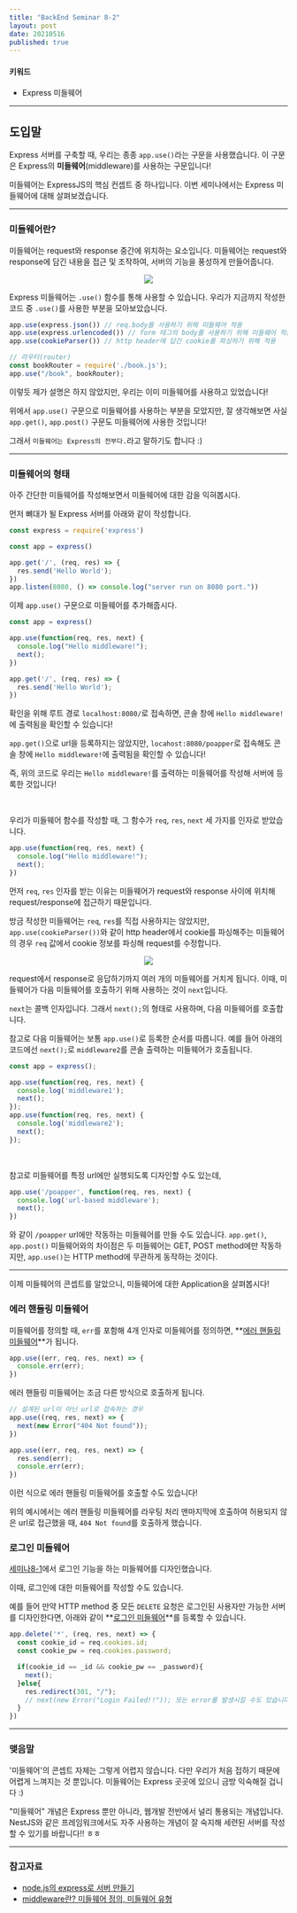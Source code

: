 ```yaml
---
title: "BackEnd Seminar 8-2"
layout: post
date: 20210516
published: true
---
```


#### 키워드
- Express 미들웨어

<hr>

## 도입말

Express 서버를 구축할 때, 우리는 종종 `app.use()`라는 구문을 사용했습니다. 이 구문은 Express의 **미들웨어**(middleware)를 사용하는 구문입니다!

미들웨어는 ExpressJS의 핵심 컨셉트 중 하나입니다. 이번 세미나에서는 Express 미들웨어에 대해 살펴보겠습니다.

<hr>

### 미들웨어란?

미들웨어는 request와 response 중간에 위치하는 요소입니다. 미들웨어는 request와 response에 담긴 내용을 접근 및 조작하여, 서버의 기능을 풍성하게 만들어줍니다.

<div style="text-align: center;">
  <img src="https://media.vlpt.us/images/hwanieee/post/1dfa6b79-9d7d-4d8d-a0b5-b4717f467a96/%E1%84%89%E1%85%B3%E1%84%8F%E1%85%B3%E1%84%85%E1%85%B5%E1%86%AB%E1%84%89%E1%85%A3%E1%86%BA%202020-10-02%20%E1%84%8B%E1%85%A9%E1%84%92%E1%85%AE%206.29.04.png">
</div>

Express 미들웨어는 `.use()` 함수를 통해 사용할 수 있습니다. 우리가 지금까지 작성한 코드 중 `.use()`를 사용한 부분을 모아보았습니다.

``` js
app.use(express.json()) // req.body를 사용하기 위해 미들웨어 적용
app.use(express.urlencoded()) // form 태그의 body를 사용하기 위해 미들웨어 적용
app.use(cookieParser()) // http header에 답긴 cookie를 파싱하기 위해 적용

// 라우터(router)
const bookRouter = require('./book.js');
app.use("/book", bookRouter);
```

이렇듯 제가 설명은 하지 않았지만, 우리는 이미 미들웨어를 사용하고 있었습니다!

위에서 `app.use()` 구문으로 미들웨어를 사용하는 부분을 모았지만, 잘 생각해보면 사실 `app.get()`, `app.post()` 구문도 미들웨어에 사용한 것입니다!

그래서 `미들웨어는 Express의 전부다.`라고 말하기도 합니다 :)

<hr>

### 미들웨어의 형태

아주 간단한 미들웨어를 작성해보면서 미들웨어에 대한 감을 익혀봅시다.

먼저 뼈대가 될 Express 서버를 아래와 같이 작성합니다.

``` js
const express = require('express')

const app = express()

app.get('/', (req, res) => {
  res.send('Hello World');
})
app.listen(8080, () => console.log("server run on 8080 port."))
```

이제 `app.use()` 구문으로 미들웨어를 추가해줍시다.

``` js
const app = express()

app.use(function(req, res, next) {
  console.log("Hello middleware!");
  next();
})

app.get('/', (req, res) => {
  res.send('Hello World');
})
```

확인을 위해 루트 경로 `localhost:8080/`로 접속하면, 콘솔 창에 `Hello middleware!`에 출력됨을 확인할 수 있습니다!

`app.get()`으로 url을 등록하지는 않았지만, `locahost:8080/poapper`로 접속해도 콘솔 창에 `Hello middleware!`에 출력됨을 확인할 수 있습니다!

즉, 위의 코드로 우리는 `Hello middleware!`를 출력하는 미들웨어를 작성해 서버에 등록한 것입니다!

<br>

우리가 미들웨어 함수를 작성할 때, 그 함수가 `req`, `res`, `next` 세 가지를 인자로 받았습니다.

``` js
app.use(function(req, res, next) {
  console.log("Hello middleware!");
  next();
})
```

먼저 `req`, `res` 인자를 받는 이유는 미들웨어가 request와 response 사이에 위치해 request/response에 접근하기 때문입니다.

방금 작성한 미들웨어는 `req`, `res`를 직접 사용하지는 않았지만, `app.use(cookieParser())`와 같이 http header에서 cookie를 파싱해주는 미들웨어의 경우 `req` 값에서 cookie 정보를 파싱해 request를 수정합니다.

<div style="text-align: center;">
  <img src="https://media.vlpt.us/images/hwanieee/post/1dfa6b79-9d7d-4d8d-a0b5-b4717f467a96/%E1%84%89%E1%85%B3%E1%84%8F%E1%85%B3%E1%84%85%E1%85%B5%E1%86%AB%E1%84%89%E1%85%A3%E1%86%BA%202020-10-02%20%E1%84%8B%E1%85%A9%E1%84%92%E1%85%AE%206.29.04.png">
</div>

request에서 response로 응답하기까지 여러 개의 미들웨어를 거치게 됩니다. 이때, 미들웨어가 다음 미들웨어를 호출하기 위해 사용하는 것이 `next`입니다. 

`next`는 콜백 인자입니다. 그래서 `next();`의 형태로 사용하며, 다음 미들웨어를 호출합니다.

참고로 다음 미들웨어는 보통 `app.use()`로 등록한 순서를 따릅니다. 예를 들어 아래의 코드에선 `next();`로 `middleware2`를 콘솔 출력하는 미들웨어가 호출됩니다.

``` js
const app = express();

app.use(function(req, res, next) {
  console.log('middleware1');
  next();
});
app.use(function(req, res, next) {
  console.log('middleware2');
  next();
});
```

<br>

참고로 미들웨어를 특정 url에만 실행되도록 디자인할 수도 있는데,

``` js
app.use('/poapper', function(req, res, next) {
  console.log('url-based middleware');
  next();
})
```

와 같이 `/poapper` url에만 작동하는 미들웨어를 만들 수도 있습니다. `app.get()`, `app.post()` 미들웨어와의 차이점은 두 미들웨어는 GET, POST method에만 작동하지만, `app.use()`는 HTTP method에 무관하게 동작하는 것이다.

<hr>

이제 미들웨어의 콘셉트를 알았으니, 미들웨어에 대한 Application을 살펴봅시다!

### 에러 핸들링 미들웨어

미들웨어를 정의할 때, `err`를 포함해 4개 인자로 미들웨어를 정의하면, **<u>에러 핸들링 미들웨어</u>**가 됩니다.

``` js
app.use((err, req, res, next) => {
  console.err(err);
})
```

에러 핸들링 미들웨어는 조금 다른 방식으로 호출하게 됩니다.

```js
// 설계된 url이 아닌 url로 접속하는 경우
app.use((req, res, next) => {
  next(new Error("404 Not found"));
})

app.use((err, req, res, next) => {
  res.send(err);
  console.err(err);
})
```

이런 식으로 에러 핸들링 미들웨어를 호출할 수도 있습니다!

위의 예시에서는 에러 핸들링 미들웨어를 라우팅 처리 맨마지막에 호출하여 허용되지 않은 url로 접근했을 때, `404 Not found`를 호출하게 했습니다.

### 로그인 미들웨어

[세미나8-1](https://bluehorn07.github.io/poapper-backend/2020/12/04/BackEnd-Seminar8-1.html)에서 로그인 기능을 하는 미들웨어를 디자인했습니다.

이때, 로그인에 대한 미들웨어를 작성할 수도 있습니다.

예를 들어 만약 HTTP method 중 모든 `DELETE` 요청은 로그인된 사용자만 가능한 서버를 디자인한다면, 아래와 같이 **<u>로그인 미들웨어</u>**를 등록할 수 있습니다.

``` js
app.delete('*', (req, res, next) => {
  const cookie_id = req.cookies.id;
  const cookie_pw = req.cookies.password;

  if(cookie_id == _id && cookie_pw == _password){
    next();
  }else{
    res.redirect(301, "/");
    // next(new Error("Login Failed!!")); 또는 error를 발생시킬 수도 있습니다.
  }
})
```

<hr>

### 맺음말

'미들웨어'의 콘셉트 자체는 그렇게 어렵지 않습니다. 다만 우리가 처음 접하기 때문에 어렵게 느껴지는 것 뿐입니다. 미들웨어는 Express 곳곳에 있으니 금방 익숙해질 겁니다 :)

"미들웨어" 개념은 Express 뿐만 아니라, 웹개발 전반에서 널리 통용되는 개념입니다. NestJS와 같은 프레임워크에서도 자주 사용하는 개념이 잘 숙지해 세련된 서버를 작성할 수 있기를 바랍니다!! ㅎㅎ

<hr>

### 참고자료
- [node.js의 express로 서버 만들기](https://velog.io/@hwanieee/node.js-%EC%99%80-express)
- [middleware란? 미들웨어 정의, 미들웨어 유형](https://psyhm.tistory.com/8)

